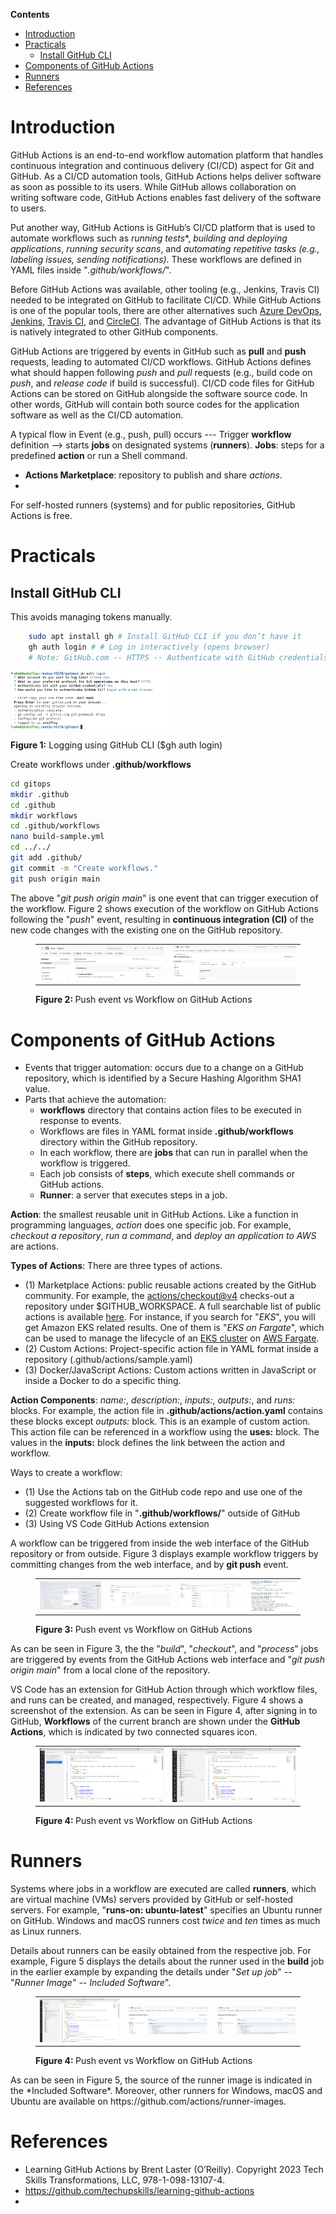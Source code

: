 **Contents** </br>
- [Introduction](#introduction)
- [Practicals](#practicals)
  - [Install GitHub CLI](#install-github-cli)
- [Components of GitHub Actions](#components-of-github-actions)
- [Runners](#runners)
- [References](#references)

# Introduction
GitHub Actions is an end-to-end workflow automation platform that handles continuous integration and continuous delivery (CI/CD) aspect for Git and GitHub. As a CI/CD automation tools, GitHub Actions helps deliver software as soon as possible to its users. While GitHub allows collaboration on writing software code, GitHub Actions enables fast delivery of the software to users.

Put another way, GitHub Actions is GitHub’s CI/CD platform that is used to automate workflows such as *running tests**, *building and deploying applications*, *running security scans*, and *automating repetitive tasks (e.g., labeling issues, sending notifications)*. These workflows are defined in YAML files inside "*.github/workflows/*".

Before GitHub Actions was available, other tooling (e.g., Jenkins, Travis CI) needed to be integrated on GitHub to facilitate CI/CD. While GitHub Actions is one of the popular tools, there are other alternatives such [Azure DevOps](https://azure.microsoft.com/en-us/products/devops), [Jenkins](https://www.jenkins.io/), [Travis CI](https://www.travis-ci.com/), and [CircleCI](https://circleci.com/). The advantage of GitHub Actions is that its is natively integrated to other GitHub components.

GitHub Actions are triggered by events in GitHub such as **pull** and **push** requests, leading to automated CI/CD workflows. GitHub Actions defines what should happen following *push* and *pull* requests (e.g., build code on *push*, and *release code* if build is successful). CI/CD code files for GitHub Actions can be stored on GitHub alongside the software source code. In other words, GitHub will contain both source codes for the application software as well as the CI/CD automation.

A typical flow in Event (e.g., push, pull) occurs --- Trigger **workflow** definition --> starts **jobs** on designated systems (**runners**). **Jobs**: steps for a predefined **action** or run a Shell command.
- **Actions Marketplace**: repository to publish and share *actions*.
- 

For self-hosted runners (systems) and for public repositories, GitHub Actions is free.
# Practicals
## Install GitHub CLI
This avoids managing tokens manually.
```bash
    sudo apt install gh # Install GitHub CLI if you don’t have it
    gh auth login # # Log in interactively (opens browser)
    # Note: GitHub.com -- HTTPS -- Authenticate with GitHub credentials -- Login with a web browser --> Copy one-time code to authenticate on GitHub.com.
```
<p align="left">
<img src="figures/github_cli.png" style="max-width:50%; height:auto;">
</p>
<p align="left"><strong>Figure 1:</strong> Logging using GitHub CLI ($gh auth login) </p>

Create workflows under **.github/workflows**
```bash
cd gitops
mkdir .github
cd .github
mkdir workflows
cd .github/workflows
nano build-sample.yml
cd ../../
git add .github/
git commit -m "Create workflows."
git push origin main
```

The above "*git push origin main*" is one event that can trigger execution of the workflow. Figure 2 shows execution of the workflow on GitHub Actions following the "*push*" event, resulting in **continuous integration (CI)** of the new code changes with the existing one on the GitHub repository.
<figure>
  <table>
    <tr>
      <td>
        <img src="figures/workflow_1.png" style="max-width:100%; height:auto;">
      </td>
      <td>
        <img src="figures/workflow_2.png" style="max-width:100%; height:auto;">
      </td>
    </tr>
  </table>
  <figcaption><strong>Figure 2: </strong> Push event vs Workflow on GitHub Actions </figcaption>
  </figure>

# Components of GitHub Actions
- Events that trigger automation: occurs due to a change on a GitHub repository, which is identified by a Secure Hashing Algorithm SHA1 value. 
- Parts that achieve the automation: 
  - **workflows** directory that contains action files to be executed in response to events.
  - Workflows are files in YAML format inside **.github/workflows** directory within the GitHub repository.
  - In each workflow, there are **jobs** that can run in parallel when the workflow is triggered.
  - Each job consists of **steps**, which execute shell commands or GitHub actions.
  - **Runner**: a server that executes steps in a job.

**Action**: the smallest reusable unit in GitHub Actions. Like a function in programming languages, *action* does one specific job. For example, *checkout a repository*, *run a command*, and *deploy an application to AWS* are actions.

**Types of Actions**: There are three types of actions.
- (1) Marketplace Actions: public reusable actions created by the GitHub community. For example, the [actions/checkout@v4](https://github.com/actions/checkout) checks-out a repository under $GITHUB_WORKSPACE. A full searchable list of public actions is available [here](https://github.com/marketplace?type=actions). For instance, if you search for "*EKS*", you will get Amazon EKS related results. One of them is "*EKS on Fargate*", which can be used to manage the lifecycle of an [EKS cluster](https://aws.amazon.com/eks/) on [AWS Fargate](https://aws.amazon.com/fargate/).
- (2) Custom Actions: Project-specific action file in YAML format inside a repository (.github/actions/sample.yaml)
- (3) Docker/JavaScript Actions: Custom actions written in JavaScript or inside a Docker to do a specific thing.

**Action Components**: *name:*, *description:*, *inputs:*, *outputs:*, and *runs:* blocks. For example, the action file in **.github/actions/action.yaml** contains these blocks except *outputs:* block. This is an example of custom action. This action file can be referenced in a workflow using the **uses:** block. The values in the **inputs:** block defines the link between the action and workflow.

Ways to create a workflow:
- (1) Use the Actions tab on the GitHub code repo and use one of the suggested workflows for it.
- (2) Create workflow file in "**.github/workflows/**" outside of GitHub
- (3) Using VS Code GitHub Actions extension

A workflow can be triggered from inside the web interface of the GitHub repository or from outside.
Figure 3 displays example workflow triggers by committing changes from the web interface, and by **git push** event.
<figure>
  <table>
    <tr>
      <td>
        <img src="figures/workflow_3.png" style="max-width:100%; height:auto;">
      </td>
      <td>
        <img src="figures/workflow_4.png" style="max-width:100%; height:auto;">
      </td>
      <td>
        <img src="figures/workflow_5.png" style="max-width:100%; height:auto;">
      </td>
      <td>
        <img src="figures/workflow_6.png" style="max-width:100%; height:auto;">
      </td>
    </tr>
  </table>
  <figcaption><strong>Figure 3: </strong> Push event vs Workflow on GitHub Actions </figcaption>
  </figure>

As can be seen in Figure 3, the the "*build*", "*checkout*", and "*process*" jobs are triggered by events from the GitHub Actions web interface and "*git push origin main*" from a local clone of the repository.

VS Code has an extension for GitHub Action through which workflow files, and runs can be created, and managed, respectively. Figure 4 shows a screenshot of the extension. As can be seen in Figure 4, after signing in to GitHub, **Workflows** of the current branch are shown under the **GitHub Actions**, which is indicated by two connected squares icon.
<figure>
  <table>
    <tr>
      <td>
        <img src="figures/workflow_7.png" style="max-width:100%; height:auto;">
      </td>
      <td>
        <img src="figures/workflow_8.png" style="max-width:100%; height:auto;">
      </td>
    </tr>
  </table>
  <figcaption><strong>Figure 4: </strong> Push event vs Workflow on GitHub Actions </figcaption>
  </figure>

<!--
## Status Badges
![CI](https://github.com/azkiflay/gitops/actions/workflows/sample_1.yml/badge.svg)
-->

# Runners
Systems where jobs in a workflow are executed are called **runners**, which are virtual machine (VMs) servers provided by GitHub or self-hosted servers. For example, "**runs-on: ubuntu-latest**" specifies an Ubuntu runner on GitHub. Windows and macOS runners cost *twice* and *ten* times as much as Linux runners.

Details about runners can be easily obtained from the respective job. For example, Figure 5 displays the details about the runner used in the **build** job in the earlier example by expanding the details under "*Set up job*" -- "*Runner Image*" -- *Included Software*".
<figure>
  <table>
    <tr>
      <td>
        <img src="figures/workflow_9.png" style="max-width:100%; height:auto;">
      </td>
      <td>
        <img src="figures/workflow_10.png" style="max-width:100%; height:auto;">
      </td>
      <td>
        <img src="figures/workflow_10.png" style="max-width:100%; height:auto;">
      </td>
    </tr>
  </table>
  <figcaption><strong>Figure 4: </strong> Push event vs Workflow on GitHub Actions </figcaption>
  </figure>
As can be seen in Figure 5, the source of the runner image is indicated in the *Included Software*. Moreover, other runners for Windows, macOS and Ubuntu are available on https://github.com/actions/runner-images.


# References
* Learning GitHub Actions by Brent Laster (O’Reilly). Copyright 2023 Tech Skills Transformations, LLC, 978-1-098-13107-4.
* https://github.com/techupskills/learning-github-actions
* 